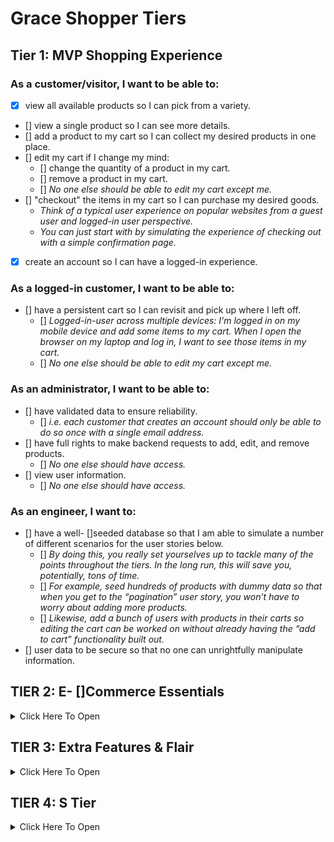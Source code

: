 # Grace Shopper Tiers

## Tier 1: MVP Shopping Experience

### As a customer/visitor, I want to be able to:

- [x] view all available products so I can pick from a variety.
- [] view a single product so I can see more details.
- [] add a product to my cart so I can collect my desired products in one place.
- [] edit my cart if I change my mind:
  - [] change the quantity of a product in my cart.
  - [] remove a product in my cart.
  - [] _No one else should be able to edit my cart except me._
- [] "checkout" the items in my cart so I can purchase my desired goods.
  - _Think of a typical user experience on popular websites from a guest user and logged-in user perspective._
  - _You can just start with by simulating the experience of checking out with a simple confirmation page._
- [x] create an account so I can have a logged-in experience.

### As a logged-in customer, I want to be able to:

- [] have a persistent cart so I can revisit and pick up where I left off.
  - [] _Logged-in-user across multiple devices: I'm logged in on my mobile device and add some items to my cart. When I open the browser on my laptop and log in, I want to see those items in my cart._
  - [] _No one else should be able to edit my cart except me._

### As an administrator, I want to be able to:

- [] have validated data to ensure reliability.
  - [] _i.e. each customer that creates an account should only be able to do so once with a single email address._
- [] have full rights to make backend requests to add, edit, and remove products.
  - [] _No one else should have access._
- [] view user information.
  - [] _No one else should have access._

### As an engineer, I want to:

- [] have a well- []seeded database so that I am able to simulate a number of different scenarios for the user stories below.
  - [] _By doing this, you really set yourselves up to tackle many of the points throughout the tiers. In the long run, this will save you, potentially, tons of time._
  - [] _For example, seed hundreds of products with dummy data so that when you get to the “pagination” user story, you won’t have to worry about adding more products._
  - [] _Likewise, add a bunch of users with products in their carts so editing the cart can be worked on without already having the “add to cart” functionality built out._
- [] user data to be secure so that no one can unrightfully manipulate information.

## TIER 2: E- []Commerce Essentials

<details><summary>Click Here To Open</summary>

### As a customer, I want to be able to:

- [] access a deployed version of the website so I can browse and purchase products.
- [] see all products that belong to a certain category.
  - [] _Keep this simple. For example, a product can only belong to one category._
- [] explore an aesthetically pleasing website so I can easily navigate around and enjoy the experience (UI/UX).
  - [] _This includes front- []end data validations. For example, if certain fields of a form are required and must be in a specific format, this is obvious to the user._
- [] navigate the website successfully, in a way that is accessible and inclusive.
  - [] _This is a great opportunity to dive into ADA Compliance (screen- []reader friendliness, keyboard navigation, colorblind- []friendly, etc.)._
  - [] _Resources: [A11y Checklist](https://a11yproject.com/checklist), [WebAIM Contrast Checker](https://webaim.org/resources/contrastchecker/)_
- [] have a persistent cart so I can revisit and pick up where I left off.
  - [] _There are two more experiences to consider here. Explore your favorite websites to see what the intended behavior is for the following cases:_
    - [] **Guest- []only:** I don't want to create an account, but I want my cart to persist between browser refreshes.
      - [] Look into front- []end storage for this one.
    - [] **Guest- []to- []logged- []in- []user:** Initially, I'm not logged in, and I add items to my cart. When I eventually log in, I want to see those same items I added when I was logged in still in my cart, in addition to the items I may have had in my cart from a previous logged in session.

### As a logged- []in customer, I want to be able to:

- [] see my order history so I can remember my previously purchased items and their prices at the time of purchase.
- [] view and edit my user profile so I can update my information when necessary.

### As an administrator, I want to be able to:

- [] allow customers to have a variety of payment method options in order to increase checkout conversion.
  - [] _Begin by integrating Stripe, and, if interested, dive into integrating PayPal, Venmo, Braintree, or Bitcoin._
- [] edit products and manage users through a dashboard so I can easily make changes and assessments as necessary.

</details>

## TIER 3: Extra Features & Flair

<details><summary>Click Here To Open</summary>

### As an administrator, I want to be able to:

- [] ensure accurate product inventory so that we can be sure only available products are sold.
  - [] _For example, when a customer purchases an item, the quantity available is appropriately deducted._
  - [] _Likewise, if a customer attempts to purchase a higher quantity of an item that is available, they will be alerted/notified that there isn't enough inventory._
- [] offer customers discounts through promo codes so that we can incentivize purchases.

### As a customer, I want to be able to:

#### Receive Notifications

- [] receive an email confirmation when placing an order so that I can easily reference it when needed without visiting my account.
- [] be notified when certain events occur so that I am informed of my actions.
  - [] _For example, when I add a product to my cart, there is a toast notification that pops up in the corner of the page with an appropriate message for that action._

#### Have A Seamless Experience

- [] view a display to know when content is loading or there is an error so that I can manage my expectations.
  - [] _For example, loading spinners while the frontend is waiting for a backend response._
  - [] _As a customer, if I visit a product page that doesn't exist, notify me that it doesn't and bring me to all products. Likewise, if I visit a page that outright doesn't exist, navigate me to the landing page._

#### Have A User- []Friendly Experience

- [] filter through all products.
  - [] _This is an opportunity to dive into a "search" input field. You can filter all products using vanilla JavaScript, or look into Algolia (search- []as- []a- []service)._
- [] browse through all products in a digestible way so that I am not overwhelmed with an endless list of products.
  - [] _Dive into pagination here!_
  - [] _This goes back to the initial seed in Tier 1. If you have a database seeded with thousands of products, there shouldn't be any blockers in order to tackle this user story. It also begs the question of whether we should fetch all of the products from the database or limit the response in intervals (e.g. 25 at a time) and show more only through a user action (e.g. clicking a “Next”/”Show More” button)._
  - [] _Keep in mind, if you already have the product filter feature built out, can you get pagination to work on the results as well?_
- [] view featured products so that I can get inspiration.
  - [] _For example, display the five most purchased products within a given period of time (i.e. yesterday or last week), or the most recently added products._
- [] add products to a wishlist so that I can differentiate products I would like to purchase now (cart) versus products I might be interested in purchasing in the future (wishlist).

</details>

## TIER 4: S Tier

<details><summary>Click Here To Open</summary>

### As a customer, I want to be able to:

- [] post products to my social media accounts so that I can share with my friends/followers.
  - [] _For example, integrating Facebook to create a post of a product's name, description, photo and link._
- [] receive recommended products so that I can have a customized user experience and get inspiration.
  - [] _For example, based on products viewed (similar products; matching "tags")._
- [] feel like the website experience is customized for my native language.
  - [] **Internationalization (i19n)**
    - [] _The process of designing and building an application to facilitate localization. The main concern is that applications can be adapted to various languages and regions without engineering changes._
  - [] **Localization (i10n)**
    - [] _The cultural and linguistic adaptation of an internationalized application to two or more culturally- []distinct markets._
    - [] _For example, the website while the main language of the United States and United Kingdom is English, the currency ($ vs. £) and date format (12/31/2020 vs. 31/12/2020) vary._
  - [] _[Mozilla Internationalization & Localization Guidelines](https://www- []archive.mozilla.org/docs/reflist/i18n/)_

### As an administrator, I want to be able to:

- [] visualize relevant KPIs (key performance indicators) in the admin dashboard so that I can make educated business decisions.
  - [] _For example, a line graph of total sales over time._

### As a CEO/CTO, I want:

- [] the website to allow for multi tenancy so that we can potentially white label the application and allow users to create "shops."
  - [] _Think Etsy and Amazon, where the sellers can have their own "shops" within the platforms._

</details>
